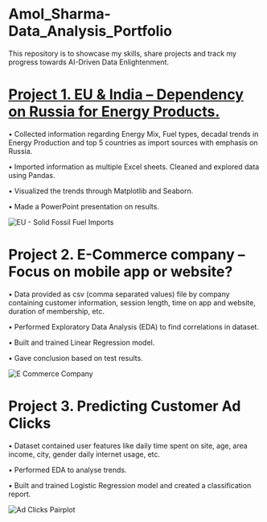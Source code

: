# Amol_Sharma-Data_Analysis_Portfolio
This repository is to showcase my skills, share projects and track my progress towards AI-Driven Data Enlightenment.


# [Project 1. EU & India – Dependency on Russia for Energy Products.](https://github.com/Sharma-Amol/EU_and_India-Dependency_on_Russia_for_Energy_Products)

•	Collected information regarding Energy Mix, Fuel types, decadal trends in Energy Production and top 5 countries as import sources with emphasis on Russia.

•	Imported information as multiple Excel sheets. Cleaned and explored data using Pandas.

•	Visualized the trends through Matplotlib and Seaborn.

•	Made a PowerPoint presentation on results.

![EU - Solid Fossil Fuel Imports](https://user-images.githubusercontent.com/118060473/202196959-35a0b13d-1ac3-4384-804d-851713a26b44.jpg)


# Project 2. E-Commerce company – Focus on mobile app or website?

•	Data provided as csv (comma separated values) file by company containing customer information, session length, time on app and website, duration of membership, etc.

•	Performed Exploratory Data Analysis (EDA) to find correlations in dataset.

•	Built and trained Linear Regression model.

•	Gave conclusion based on test results.

![E Commerce Company](https://user-images.githubusercontent.com/118060473/202197066-b2a0bccf-8002-4785-a7aa-3047a75cb7df.jpg)


# Project 3. Predicting Customer Ad Clicks

•	Dataset contained user features like daily time spent on site, age, area income, city, gender daily internet usage, etc.

•	Performed EDA to analyse trends.

•	Built and trained Logistic Regression model and created a classification report.

![Ad Clicks Pairplot](https://user-images.githubusercontent.com/118060473/202197139-bdf9628d-35dd-4915-91a1-688d077577e2.jpg)
